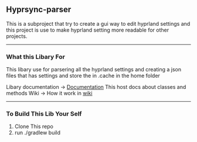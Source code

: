 ## Hyprsync-parser

This is a subproject that try to create a gui way to edit hyprland settings and this project is use to make hyprland setting more readable for other projects.

_____

### What this Libary For

This libary use for parsering all the hyprland settings and creating a json files that has settings and store the in .cache in the home folder

Libary documentation -> [Documentation](https://rajiwanigasingha.github.io/hyprsync-parser/) This host docs about classes and methods
Wiki -> How it work in [wiki](https://github.com/rajiWanigasingha/hyprsync-parser/wiki/How-This-Works)

_____

### To Build This Lib Your Self

1. Clone This repo
2. run ./gradlew build

